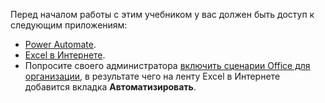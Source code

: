Перед началом работы с этим учебником у вас должен быть доступ к следующим приложениям:

- [Power Automate](/power-automate/organization-q-and-a).
- [Excel в Интернете](https://www.office.com/launch/excel).
- Попросите своего администратора [включить сценарии Office для организации](/microsoft-365/admin/manage/manage-office-scripts-settings), в результате чего на ленту Excel в Интернете добавится вкладка **Автоматизировать**.
